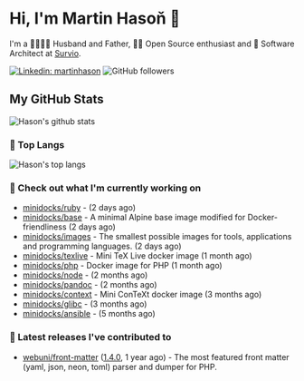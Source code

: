 # Hi, I'm Martin Hasoň 👋

I'm a 👨‍👩‍👧‍👦 Husband and Father, 🧑‍💻 Open Source enthusiast and 📐 Software Architect at [Survio](https://www.survio.com).

[![Linkedin: martinhason](https://img.shields.io/badge/-Martin%20Hasoň-blue?style=flat-square&logo=Linkedin&logoColor=white&link=https://www.linkedin.com/in/martinhason/)](https://www.linkedin.com/in/martinhason/)
![GitHub followers](https://img.shields.io/github/followers/hason?label=Follow&style=social)


## My GitHub Stats
![Hason's github stats](https://github-readme-stats.vercel.app/api?username=hason&show_icons=true&include_all_commits=true&theme=dracula&hide_border=true&hide_title=true)

### 💾 Top Langs
![Hason's top langs](https://github-readme-stats.vercel.app/api/top-langs/?username=hason&layout=compact&theme=dracula&hide_border=true&hide_title=true)

### 👷 Check out what I'm currently working on

- [minidocks/ruby](https://github.com/minidocks/ruby) -  (2 days ago)
- [minidocks/base](https://github.com/minidocks/base) - A minimal Alpine base image modified for Docker-friendliness (2 days ago)
- [minidocks/images](https://github.com/minidocks/images) - The smallest possible images for tools, applications and programming languages. (2 days ago)
- [minidocks/texlive](https://github.com/minidocks/texlive) - Mini TeX Live docker image (1 month ago)
- [minidocks/php](https://github.com/minidocks/php) - Docker image for PHP (1 month ago)
- [minidocks/node](https://github.com/minidocks/node) -  (2 months ago)
- [minidocks/pandoc](https://github.com/minidocks/pandoc) -  (2 months ago)
- [minidocks/context](https://github.com/minidocks/context) - Mini ConTeXt docker image (3 months ago)
- [minidocks/glibc](https://github.com/minidocks/glibc) -  (3 months ago)
- [minidocks/ansible](https://github.com/minidocks/ansible) -  (5 months ago)

### 🔭 Latest releases I've contributed to

- [webuni/front-matter](https://github.com/webuni/front-matter) ([1.4.0](https://github.com/webuni/front-matter/releases/tag/1.4.0), 1 year ago) - The most featured front matter (yaml, json, neon, toml) parser and dumper for PHP.
